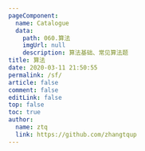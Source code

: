 ```yaml
---
pageComponent: 
  name: Catalogue
  data: 
    path: 060.算法
    imgUrl: null
    description: 算法基础、常见算法题
title: 算法
date: 2020-03-11 21:50:55
permalink: /sf/
article: false
comment: false
editLink: false
top: false
toc: true
author: 
  name: ztq
  link: https://github.com/zhangtqup
---
```


